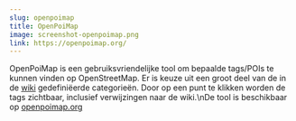 ```yaml
---
slug: openpoimap
title: OpenPoiMap
image: screenshot-openpoimap.png
link: https://openpoimap.org/
---
```


OpenPoiMap is een gebruiksvriendelijke tool om bepaalde tags/POIs te kunnen vinden op OpenStreetMap. Er is keuze uit een groot deel van de in de [wiki](https://wiki.openstreetmap.org/wiki/Map_features#Amenity) gedefiniëerde categorieën. Door op een punt te klikken worden de tags zichtbaar, inclusief verwijzingen naar de wiki.\nDe tool is beschikbaar op [openpoimap.org](https://openpoimap.org/)
